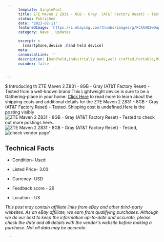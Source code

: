 ```yaml
---
      template: SinglePost
      title: ZTE Maven 2 Z831 - 8GB - Gray  (AT&T Factory Reset) - Tested
      status: Published
      date: '2023-02-11'
      featuredImage: 'https://i.ebayimg.com/thumbs/images/g/FCAAAOSwDupj1IUq/s-l225.jpg'
      category: News , Updates

      excerpt: >-
        [smartphone,device ,hand held device]
      meta:
      canonicalLink: ''
      description: [handheld,industrially made,well crafted,Portable,Mobile,Compact,Convenient,Lightweight,Maneuverable,Man-portable,Miniature,Carriable,Hand-held,Light,Holdable,Transportable,Mobile device,Pocket-sized,On-the-go,Wireless,Cordless,Compact size,Convenient size, smartphone,device ,hand held device]
      noindex: false
      

---
```

$
      Introducing th ZTE Maven 2 Z831 - 8GB - Gray  (AT&T Factory Reset) - Tested from a well-known brand.This Lightweight device  is sure to be a Gathering-place in your home. [Click Here](https://www.ebay.com/itm/334720807466?hash=item4deeea322a%3Ag%3AFCAAAOSwDupj1IUq&mkevt=1&mkcid=1&mkrid=711-53200-19255-0&campid=%253CePNCampaignId%253E&customid=%253CreferenceId%253E&toolid=10049) to read more to learn about the shipping costs and additional details for the ZTE Maven 2 Z831 - 8GB - Gray  (AT&T Factory Reset) - Tested. Shipping cost is undefined.Here is the posting visibly ![ZTE Maven 2 Z831 - 8GB - Gray  (AT&T Factory Reset) - Tested](https://i.ebayimg.com/thumbs/images/g/FCAAAOSwDupj1IUq/s-l225.jpg) to check out more postings here... ![ZTE Maven 2 Z831 - 8GB - Gray  (AT&T Factory Reset) - Tested](https://i.ebayimg.com/images/g/FCAAAOSwDupj1IUq/s-l1600.jpg), ![check vendor page](https://origin-galleryplus.ebayimg.com/ws/web/334720807466_2_0_1/225x225.jpg,https://origin-galleryplus.ebayimg.com/ws/web/334720807466_3_0_1/225x225.jpg,https://origin-galleryplus.ebayimg.com/ws/web/334720807466_4_0_1/225x225.jpg,https://origin-galleryplus.ebayimg.com/ws/web/334720807466_5_0_1/225x225.jpg)'

      

 ## Technical Facts 



     
      

 - Condition- Used 


      

 - Listed Price- 3.00 


      

 - Currency- USD 


      

 - Feedback score - 29 


      

 - Location - US 


      
      

 *_This post may contain affiliate links from eBay and other third-party websites. As an eBay affiliate, we earn from qualifying purchases. Although we do our best to keep the information up-to-date and accurate, please check the date and all details with the vendor's website before making a purchase. Not all data may be accurate._*




      -

